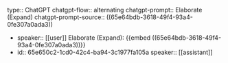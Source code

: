 type:: ChatGPT
chatgpt-flow:: alternating
chatgpt-prompt:: Elaborate (Expand)
chatgpt-prompt-source:: ((65e64bdb-3618-49f4-93a4-0fe307a0ada3))

- speaker:: [[user]]
  Elaborate (Expand):
  {{embed ((65e64bdb-3618-49f4-93a4-0fe307a0ada3))}}
- id:: 65e650c2-1cd0-42c4-ba94-3c1977fa105a
  speaker:: [[assistant]]